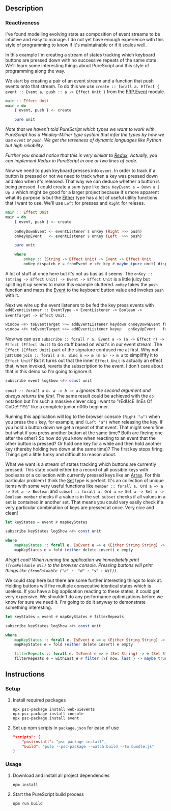 ## Description
### Reactiveness
I've found modelling evolving state as composition of event streams to be intuitive and easy to manage. I do not yet have enough experience with this style of programming to know if it's maintainable or if it scales well.

In this example I'm creating a stream of states tracking which keyboard buttons are pressed down with no successive repeats of the same state. We'll learn some interesting things about PureScript and this style of programming along the way.

We start by creating a pair of an event stream and a function that push events onto that stream. To do this we use `create :: forall a. Effect { event :: Event a, push :: a -> Effect Unit }` from the [FRP.Event](https://pursuit.purescript.org/packages/purescript-event/1.2.4/docs/FRP.Event) module.
```purescript
main :: Effect Unit
main = do
    { event, push } <- create

    pure unit
```
*Note that we haven't told PureScript which types we want to work with. PureScript has a Hindley-Milner type system that infer the types by how we use `event` or `push`. We get the terseness of dynamic languages like Python but high reliability.*

*Further you should notice that this is very similar to [Redux](https://redux.js.org/). Actually, you can implement Redux in PureScript in one or two lines of code.*

Now we need to push keyboard presses into `event`. In order to track if a button is pressed or not we need to track when a key was pressed down and also when it's released. That way we can deduce whether a button is being pressed. I could create a sum type like `data KeyEvent a = Down a | Up a` which might be good for a larger project because it's more apparent what its purpose is but the [Either](https://pursuit.purescript.org/packages/purescript-either/4.1.1/docs/Data.Either#t:Either) type has a lot of useful utility functions that I want to use. We'll use `Left` for presses and `Right` for releses.
```purescript
main :: Effect Unit
main = do
    { event, push } <- create
    
    onKeyDownEvent <- eventListener $ onKey (Right >>> push)
    onKeyUpEvent   <- eventListener $ onKey (Left  >>> push)

    pure unit

    where
        onKey :: (String -> Effect Unit) -> Event -> Effect Unit
        onKey dispatch e = fromEvent e <#> key # maybe (pure unit) dispatch
```
A lot of stuff at once here but it's not as bas as it seems. The `onKey :: (String -> Effect Unit) -> Event -> Effect Unit` is a little juicy but splitting it up seems to make this example cluttered. `onKey` takes the `push` function and maps the [Event](https://pursuit.purescript.org/packages/purescript-web-events/2.0.1/docs/Web.Event.Internal.Types#t:Event) to the keyboard button value and invokes `push` with it.

Next we wire up the event listeners to be fed the key press events with `addEventListener :: EventType -> EventListener -> Boolean -> EventTarget -> Effect Unit`.
```purescript
window <#> toEventTarget >>= addEventListener keydown onKeyDownEvent false
window <#> toEventTarget >>= addEventListener keyup   onKeyUpEvent   false
```
Now we can use `subscribe :: forall r a. Event a -> (a -> Effect r) -> Effect (Effect Unit)` to do stuff based on what's in our event stream. The `Effect (Effect Unit)` part of the signature confused me at first. Why not just use `join :: forall a m. Bind m => m (m a) -> m a` to simplifify it to `Effect Unit`? But it turns out that the inner `Effect Unit` is actually an effect that, when invoked, reverts the subscription to the event. I don't care about that in this demo so I'm going to ignore it.
```purescript
subscribe event logShow <#> const unit
```
*`const :: forall a b. a -> b -> a` ignores the second argument and always returns the first.*
The same result could be achieved with the `do` notation but I'm such a massive clever clog I want to "rEdUcE lInEs Of CoDe!!!1!½" like a complete junior n00b beginner.

Running this application will log to the browser console `(Right "a")` when you press the `a` key, for example, and `(Left "a")` when releasing the key. If you hold a button down we get a repeat of that event. That might seem fine but what if you press another button at the same time? Both are fireing one after the other? So how do you know when reacting to an event that the other button is pressed? Or hold one key for a while and then hold another key (thereby holding two down at the same time)? The first key stops firing. Things get a little funky and difficult to reason about.

What we want is a stream of states tracking which buttons are currently pressed. This state could either be a record of all possible keys with booleans or a collection with currently pressed keys like an [Array](https://pursuit.purescript.org/builtins/docs/Prim#t:Array). For this particular problem I think the [Set](https://pursuit.purescript.org/packages/purescript-ordered-collections/1.6.1/docs/Data.Set) type is perfect. It's an collection of unique items with some very useful functions like `member :: forall a. Ord a => a -> Set a -> Boolean` and `subset :: forall a. Ord a => Set a -> Set a -> Boolean`. `member` checks if a value is in the set. `subset` checks if all values in a set is contained in another set. That means you could very easily check if a very particular combination of keys are pressed at once. Very nice and clean!
```purescript
let keyStates = event # mapKeyStates

subscribe keyStates logShow <#> const unit

where
    mapKeyStates :: forall e. IsEvent e => e (Either String String) -> e (Set String)
    mapKeyStates e = fold (either delete insert) e empty
```
*Alright cool! When running the application we immediately print `(fromFoldable Nil)` to the browser console. Pressing buttons will print things like `(fromFoldable ("a" :  "d" : "s" : Nil))`.*

We could stop here but there are some further interesting things to look at. Holding buttons will fire multiple consecutive identical states which is useless. If you have a big application reacting to these states, it could get very expensive. We shouldn't do any performance optimizations before we know for sure we need it. I'm going to do it anyway to demonstrate something interesting.
```purescript
let keyStates = event # mapKeyStates # filterRepeats

subscribe keyStates logShow <#> const unit

where
    mapKeyStates :: forall e. IsEvent e => e (Either String String) -> e (Set String)
    mapKeyStates e = fold (either delete insert) e empty

    filterRepeats :: forall e. IsEvent e => e (Set String) -> e (Set String)
    filterRepeats e = withLast e # filter (\{ now, last } -> maybe true (_ /= now) last) <#> _.now
```
## Instructions
### Setup
1. Install required packages
    ```
    npx psc-package install web-uievents
    npx psc-package install console
    npx psc-package install event
    ```
1. Set up npm scripts in `package.json` for ease of use
    ```json
    "scripts": {
        "postinstall": "psc-package install",
        "build": "pulp --psc-package --watch build --to bundle.js"
    }
    ```
### Usage
1. Download and install all project dependencies
    ```
    npm install
    ```
1. Start the PureScript build process
    ```
    npm run build
    ```